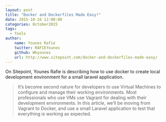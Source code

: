 ```yaml
---
layout: post
title: "Docker and Dockerfiles Made Easy!"
date: 2015-10-16 12:00:00
categories: October2015
tags:
  - Tools
author:
    name: Younes Rafie
    twitter: RAFIEYounes
    github: Whyounes
    url: http://www.sitepoint.com/docker-and-dockerfiles-made-easy/
---
```


On Sitepoint, Younes Rafie is describing how to use docker to create local development environment for a small laravel application.

> It’s become second nature for developers to use Virtual Machines to configure and manage their working environments. Most professionals who use VMs use Vagrant for dealing with their development environments. In this article, we’ll be moving from Vagrant to Docker, and use a small Laravel application to test that everything is working as expected.